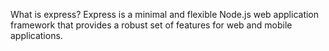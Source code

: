 What is express?
Express is a minimal and flexible Node.js web application framework that provides a robust set of features for web and mobile applications.
